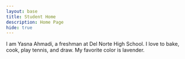```yaml
---
layout: base
title: Student Home 
description: Home Page
hide: true
---
```


I am Yasna Ahmadi, a freshman at Del Norte High School. I love to bake, cook, play tennis, and draw. My favorite color is lavender.
